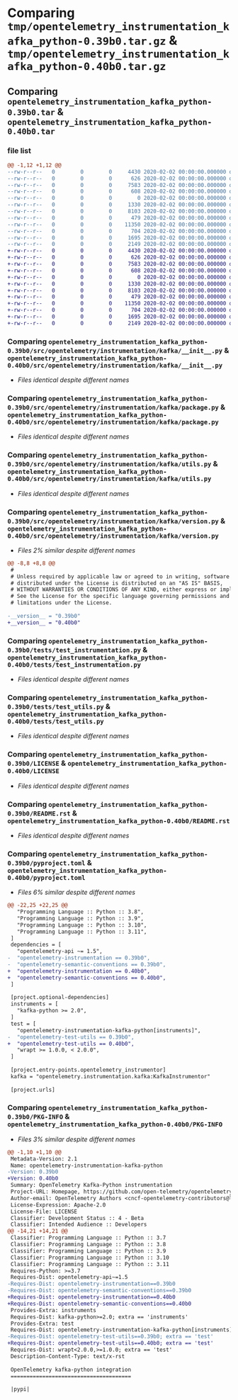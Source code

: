 # Comparing `tmp/opentelemetry_instrumentation_kafka_python-0.39b0.tar.gz` & `tmp/opentelemetry_instrumentation_kafka_python-0.40b0.tar.gz`

## Comparing `opentelemetry_instrumentation_kafka_python-0.39b0.tar` & `opentelemetry_instrumentation_kafka_python-0.40b0.tar`

### file list

```diff
@@ -1,12 +1,12 @@
--rw-r--r--   0        0        0     4430 2020-02-02 00:00:00.000000 opentelemetry_instrumentation_kafka_python-0.39b0/src/opentelemetry/instrumentation/kafka/__init__.py
--rw-r--r--   0        0        0      626 2020-02-02 00:00:00.000000 opentelemetry_instrumentation_kafka_python-0.39b0/src/opentelemetry/instrumentation/kafka/package.py
--rw-r--r--   0        0        0     7583 2020-02-02 00:00:00.000000 opentelemetry_instrumentation_kafka_python-0.39b0/src/opentelemetry/instrumentation/kafka/utils.py
--rw-r--r--   0        0        0      608 2020-02-02 00:00:00.000000 opentelemetry_instrumentation_kafka_python-0.39b0/src/opentelemetry/instrumentation/kafka/version.py
--rw-r--r--   0        0        0        0 2020-02-02 00:00:00.000000 opentelemetry_instrumentation_kafka_python-0.39b0/tests/__init__.py
--rw-r--r--   0        0        0     1330 2020-02-02 00:00:00.000000 opentelemetry_instrumentation_kafka_python-0.39b0/tests/test_instrumentation.py
--rw-r--r--   0        0        0     8103 2020-02-02 00:00:00.000000 opentelemetry_instrumentation_kafka_python-0.39b0/tests/test_utils.py
--rw-r--r--   0        0        0      479 2020-02-02 00:00:00.000000 opentelemetry_instrumentation_kafka_python-0.39b0/.gitignore
--rw-r--r--   0        0        0    11350 2020-02-02 00:00:00.000000 opentelemetry_instrumentation_kafka_python-0.39b0/LICENSE
--rw-r--r--   0        0        0      704 2020-02-02 00:00:00.000000 opentelemetry_instrumentation_kafka_python-0.39b0/README.rst
--rw-r--r--   0        0        0     1695 2020-02-02 00:00:00.000000 opentelemetry_instrumentation_kafka_python-0.39b0/pyproject.toml
--rw-r--r--   0        0        0     2149 2020-02-02 00:00:00.000000 opentelemetry_instrumentation_kafka_python-0.39b0/PKG-INFO
+-rw-r--r--   0        0        0     4430 2020-02-02 00:00:00.000000 opentelemetry_instrumentation_kafka_python-0.40b0/src/opentelemetry/instrumentation/kafka/__init__.py
+-rw-r--r--   0        0        0      626 2020-02-02 00:00:00.000000 opentelemetry_instrumentation_kafka_python-0.40b0/src/opentelemetry/instrumentation/kafka/package.py
+-rw-r--r--   0        0        0     7583 2020-02-02 00:00:00.000000 opentelemetry_instrumentation_kafka_python-0.40b0/src/opentelemetry/instrumentation/kafka/utils.py
+-rw-r--r--   0        0        0      608 2020-02-02 00:00:00.000000 opentelemetry_instrumentation_kafka_python-0.40b0/src/opentelemetry/instrumentation/kafka/version.py
+-rw-r--r--   0        0        0        0 2020-02-02 00:00:00.000000 opentelemetry_instrumentation_kafka_python-0.40b0/tests/__init__.py
+-rw-r--r--   0        0        0     1330 2020-02-02 00:00:00.000000 opentelemetry_instrumentation_kafka_python-0.40b0/tests/test_instrumentation.py
+-rw-r--r--   0        0        0     8103 2020-02-02 00:00:00.000000 opentelemetry_instrumentation_kafka_python-0.40b0/tests/test_utils.py
+-rw-r--r--   0        0        0      479 2020-02-02 00:00:00.000000 opentelemetry_instrumentation_kafka_python-0.40b0/.gitignore
+-rw-r--r--   0        0        0    11350 2020-02-02 00:00:00.000000 opentelemetry_instrumentation_kafka_python-0.40b0/LICENSE
+-rw-r--r--   0        0        0      704 2020-02-02 00:00:00.000000 opentelemetry_instrumentation_kafka_python-0.40b0/README.rst
+-rw-r--r--   0        0        0     1695 2020-02-02 00:00:00.000000 opentelemetry_instrumentation_kafka_python-0.40b0/pyproject.toml
+-rw-r--r--   0        0        0     2149 2020-02-02 00:00:00.000000 opentelemetry_instrumentation_kafka_python-0.40b0/PKG-INFO
```

### Comparing `opentelemetry_instrumentation_kafka_python-0.39b0/src/opentelemetry/instrumentation/kafka/__init__.py` & `opentelemetry_instrumentation_kafka_python-0.40b0/src/opentelemetry/instrumentation/kafka/__init__.py`

 * *Files identical despite different names*

### Comparing `opentelemetry_instrumentation_kafka_python-0.39b0/src/opentelemetry/instrumentation/kafka/package.py` & `opentelemetry_instrumentation_kafka_python-0.40b0/src/opentelemetry/instrumentation/kafka/package.py`

 * *Files identical despite different names*

### Comparing `opentelemetry_instrumentation_kafka_python-0.39b0/src/opentelemetry/instrumentation/kafka/utils.py` & `opentelemetry_instrumentation_kafka_python-0.40b0/src/opentelemetry/instrumentation/kafka/utils.py`

 * *Files identical despite different names*

### Comparing `opentelemetry_instrumentation_kafka_python-0.39b0/src/opentelemetry/instrumentation/kafka/version.py` & `opentelemetry_instrumentation_kafka_python-0.40b0/src/opentelemetry/instrumentation/kafka/version.py`

 * *Files 2% similar despite different names*

```diff
@@ -8,8 +8,8 @@
 #
 # Unless required by applicable law or agreed to in writing, software
 # distributed under the License is distributed on an "AS IS" BASIS,
 # WITHOUT WARRANTIES OR CONDITIONS OF ANY KIND, either express or implied.
 # See the License for the specific language governing permissions and
 # limitations under the License.
 
-__version__ = "0.39b0"
+__version__ = "0.40b0"
```

### Comparing `opentelemetry_instrumentation_kafka_python-0.39b0/tests/test_instrumentation.py` & `opentelemetry_instrumentation_kafka_python-0.40b0/tests/test_instrumentation.py`

 * *Files identical despite different names*

### Comparing `opentelemetry_instrumentation_kafka_python-0.39b0/tests/test_utils.py` & `opentelemetry_instrumentation_kafka_python-0.40b0/tests/test_utils.py`

 * *Files identical despite different names*

### Comparing `opentelemetry_instrumentation_kafka_python-0.39b0/LICENSE` & `opentelemetry_instrumentation_kafka_python-0.40b0/LICENSE`

 * *Files identical despite different names*

### Comparing `opentelemetry_instrumentation_kafka_python-0.39b0/README.rst` & `opentelemetry_instrumentation_kafka_python-0.40b0/README.rst`

 * *Files identical despite different names*

### Comparing `opentelemetry_instrumentation_kafka_python-0.39b0/pyproject.toml` & `opentelemetry_instrumentation_kafka_python-0.40b0/pyproject.toml`

 * *Files 6% similar despite different names*

```diff
@@ -22,25 +22,25 @@
   "Programming Language :: Python :: 3.8",
   "Programming Language :: Python :: 3.9",
   "Programming Language :: Python :: 3.10",
   "Programming Language :: Python :: 3.11",
 ]
 dependencies = [
   "opentelemetry-api ~= 1.5",
-  "opentelemetry-instrumentation == 0.39b0",
-  "opentelemetry-semantic-conventions == 0.39b0",
+  "opentelemetry-instrumentation == 0.40b0",
+  "opentelemetry-semantic-conventions == 0.40b0",
 ]
 
 [project.optional-dependencies]
 instruments = [
   "kafka-python >= 2.0",
 ]
 test = [
   "opentelemetry-instrumentation-kafka-python[instruments]",
-  "opentelemetry-test-utils == 0.39b0",
+  "opentelemetry-test-utils == 0.40b0",
   "wrapt >= 1.0.0, < 2.0.0",
 ]
 
 [project.entry-points.opentelemetry_instrumentor]
 kafka = "opentelemetry.instrumentation.kafka:KafkaInstrumentor"
 
 [project.urls]
```

### Comparing `opentelemetry_instrumentation_kafka_python-0.39b0/PKG-INFO` & `opentelemetry_instrumentation_kafka_python-0.40b0/PKG-INFO`

 * *Files 3% similar despite different names*

```diff
@@ -1,10 +1,10 @@
 Metadata-Version: 2.1
 Name: opentelemetry-instrumentation-kafka-python
-Version: 0.39b0
+Version: 0.40b0
 Summary: OpenTelemetry Kafka-Python instrumentation
 Project-URL: Homepage, https://github.com/open-telemetry/opentelemetry-python-contrib/tree/main/instrumentation/opentelemetry-instrumentation-kafka-python
 Author-email: OpenTelemetry Authors <cncf-opentelemetry-contributors@lists.cncf.io>
 License-Expression: Apache-2.0
 License-File: LICENSE
 Classifier: Development Status :: 4 - Beta
 Classifier: Intended Audience :: Developers
@@ -14,21 +14,21 @@
 Classifier: Programming Language :: Python :: 3.7
 Classifier: Programming Language :: Python :: 3.8
 Classifier: Programming Language :: Python :: 3.9
 Classifier: Programming Language :: Python :: 3.10
 Classifier: Programming Language :: Python :: 3.11
 Requires-Python: >=3.7
 Requires-Dist: opentelemetry-api~=1.5
-Requires-Dist: opentelemetry-instrumentation==0.39b0
-Requires-Dist: opentelemetry-semantic-conventions==0.39b0
+Requires-Dist: opentelemetry-instrumentation==0.40b0
+Requires-Dist: opentelemetry-semantic-conventions==0.40b0
 Provides-Extra: instruments
 Requires-Dist: kafka-python>=2.0; extra == 'instruments'
 Provides-Extra: test
 Requires-Dist: opentelemetry-instrumentation-kafka-python[instruments]; extra == 'test'
-Requires-Dist: opentelemetry-test-utils==0.39b0; extra == 'test'
+Requires-Dist: opentelemetry-test-utils==0.40b0; extra == 'test'
 Requires-Dist: wrapt<2.0.0,>=1.0.0; extra == 'test'
 Description-Content-Type: text/x-rst
 
 OpenTelemetry kafka-python integration
 ======================================
 
 |pypi|
```


